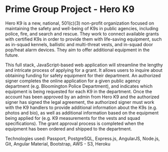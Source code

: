 # Prime Group Project - Hero K9

Hero K9 is a new, national, 501(c)(3) non-profit organization focused on maintaining the safety and well-being of K9s in public agencies, including police, fire, and search and rescue. They work to connect available grants with certified K9s in order to provide them with life-saving equipment, such as in-squad kennels, ballistic and multi-threat vests, and in-squad door pop/heat alarm devices. They aim to offer additional equipment in the future.

This full stack, JavaScript-based web application will streamline the lengthy and intricate process of applying for a grant. It allows users to inquire about obtaining funding for safety equipment for their department. An authorized signer completes the online application for a given public agency department (e.g. Bloomington Police Department), and indicates which equipment is being requested for each K9 in the department. Once the account has been approved by an admin from Hero K9 and the authorized signer has signed the legal agreement, the authorized signer must work with the K9 handlers to provide additional information about the K9s (e.g. photos and bio), as well as additional information based on the equipment being applied for (e.g. K9 measurements for the vests and squad specifications). The grant approval process is completed when the equipment has been ordered and shipped to the department.

Technologies used: Passport, PostgreSQL, Express.js, AngularJS, Node.js, Git, Angular Material, Bootstrap, AWS - S3, Heroku
